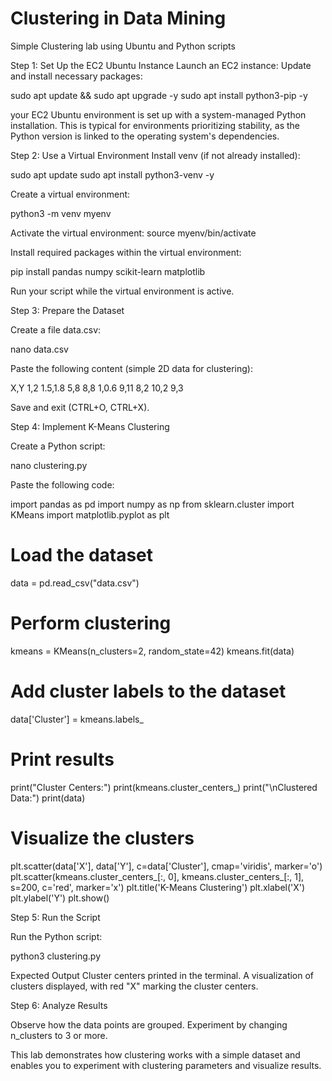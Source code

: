 # Clustering in Data Mining
Simple Clustering lab using Ubuntu and Python scripts 

Step 1: Set Up the EC2 Ubuntu Instance
Launch an EC2 instance:
Update and install necessary packages:

sudo apt update && sudo apt upgrade -y
sudo apt install python3-pip -y

your EC2 Ubuntu environment is set up with a system-managed Python installation. This is typical for environments prioritizing stability, as the Python version is linked to the operating system's dependencies.


Step 2: Use a Virtual Environment
Install venv (if not already installed):

sudo apt update
sudo apt install python3-venv -y

Create a virtual environment:

python3 -m venv myenv

Activate the virtual environment:
source myenv/bin/activate

Install required packages within the virtual environment:

pip install pandas numpy scikit-learn matplotlib

Run your script while the virtual environment is active.


Step 3: Prepare the Dataset

Create a file data.csv:

nano data.csv

Paste the following content (simple 2D data for clustering):

X,Y
1,2
1.5,1.8
5,8
8,8
1,0.6
9,11
8,2
10,2
9,3

Save and exit (CTRL+O, CTRL+X).

Step 4: Implement K-Means Clustering

Create a Python script:

nano clustering.py

Paste the following code:

import pandas as pd
import numpy as np
from sklearn.cluster import KMeans
import matplotlib.pyplot as plt

# Load the dataset
data = pd.read_csv("data.csv")

# Perform clustering
kmeans = KMeans(n_clusters=2, random_state=42)
kmeans.fit(data)

# Add cluster labels to the dataset
data['Cluster'] = kmeans.labels_

# Print results
print("Cluster Centers:")
print(kmeans.cluster_centers_)
print("\nClustered Data:")
print(data)

# Visualize the clusters
plt.scatter(data['X'], data['Y'], c=data['Cluster'], cmap='viridis', marker='o')
plt.scatter(kmeans.cluster_centers_[:, 0], kmeans.cluster_centers_[:, 1], s=200, c='red', marker='x')
plt.title('K-Means Clustering')
plt.xlabel('X')
plt.ylabel('Y')
plt.show()


Step 5: Run the Script

Run the Python script:

python3 clustering.py


Expected Output
Cluster centers printed in the terminal.
A visualization of clusters displayed, with red "X" marking the cluster centers.


Step 6: Analyze Results

Observe how the data points are grouped.
Experiment by changing n_clusters to 3 or more.

This lab demonstrates how clustering works with a simple dataset and enables you to experiment with clustering parameters and visualize results.

